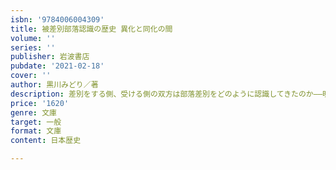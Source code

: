 ```yaml
---
isbn: '9784006004309'
title: 被差別部落認識の歴史 異化と同化の間
volume: ''
series: ''
publisher: 岩波書店
pubdate: '2021-02-18'
cover: ''
author: 黒川みどり／著
description: 差別をする側、受ける側の双方は部落差別をどのように認識してきたのか——明治から現代に至る初めての通史。
price: '1620'
genre: 文庫
target: 一般
format: 文庫
content: 日本歴史

---
```


